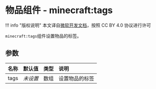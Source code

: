 # 物品组件 - minecraft:tags
!!! info "版权说明"
    本文译自[微软开发文档](https://learn.microsoft.com/en-us/minecraft/creator/)，按照 CC BY 4.0 协议进行许可
    
`minecraft:tags`组件设置物品的标签。

## 参数

| 名称 | 默认值 | 类型 | 说明  |
|:----------|:----------|:----------|:----------|
| tags | *未设置* | 数组 | 设置物品的标签 |
